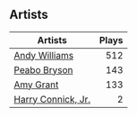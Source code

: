 ## Artists
Artists | Plays 
----- | -----: 
[Andy Williams](/artists/andy-williams-16425) | 512
[Peabo Bryson](/artists/peabo-bryson-38840) | 143
[Amy Grant](/artists/amy-grant-3053) | 133
[Harry Connick, Jr.](/artists/harry-connick-jr-41411) | 2

